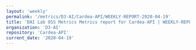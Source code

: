 ```yaml
---
layout: 'weekly'
permalink: '/metrics/D3-AI/Cardea-API/WEEKLY-REPORT-2020-04-19'
title: 'DAI Lab OSS Metrics Metrics report for Cardea-API | WEEKLY-REPORT-2020-04-19'
organization: 'D3-AI'
repository: 'Cardea-API'
current_date: '2020-04-19'
---
```

